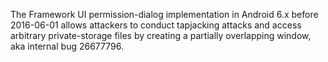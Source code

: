 The Framework UI permission-dialog implementation in Android 6.x before 2016-06-01 allows attackers to conduct tapjacking attacks and access arbitrary private-storage files by creating a partially overlapping window, aka internal bug 26677796.